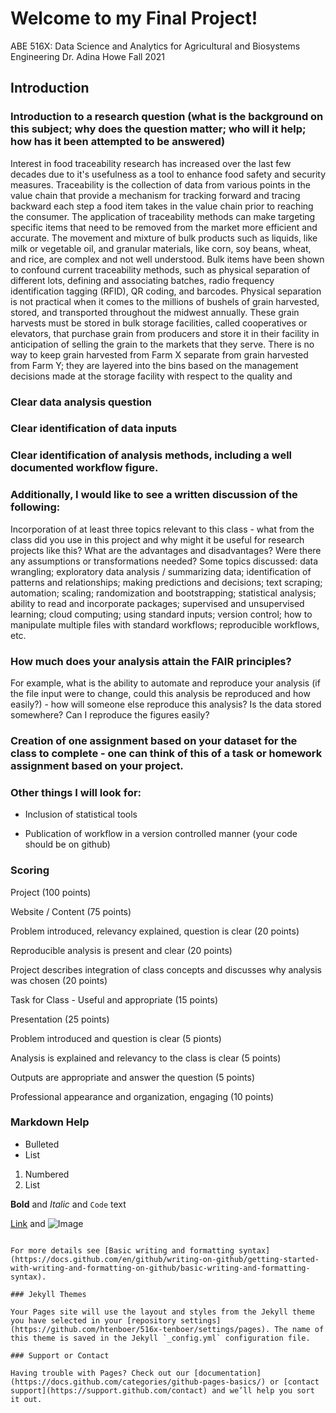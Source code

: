 # Welcome to my Final Project!

ABE 516X: Data Science and Analytics for Agricultural and Biosystems Engineering
Dr. Adina Howe
Fall 2021

## Introduction
###  Introduction to a research question (what is the background on this subject; why does the question matter; who will it help; how has it been attempted to be answered)
  Interest in food traceability research has increased over the last few decades due to it's usefulness as a tool to enhance food safety and security measures. Traceability is the collection of data from various points in the value chain that provide a mechanism for tracking forward and tracing backward each step a food item takes in the value chain prior to reaching the consumer. The application of traceability methods can make targeting specific items that need to be removed from the market more efficient and accurate. 
  The movement and mixture of bulk products such as liquids, like milk or vegetable oil, and granular materials, like corn, soy beans, wheat, and rice, are complex and not well understood. Bulk items have been shown to confound current traceability methods, such as physical separation of different lots, defining and associating batches, radio frequency identification tagging (RFID), QR coding, and barcodes. Physical separation is not practical when it comes to the millions of bushels of grain harvested, stored, and transported throughout the midwest annually. These grain harvests must be stored in bulk storage facilities, called cooperatives or elevators, that purchase grain from producers and store it in their facility in anticipation of selling the grain to the markets that they serve. There is no way to keep grain harvested from Farm X separate from grain harvested from Farm Y; they are layered into the bins based on the management decisions made at the storage facility with respect to the quality and  

### Clear data analysis question 

### Clear identification of data inputs

### Clear identification of analysis methods, including a well documented workflow figure.  

### Additionally, I would like to see a written discussion of the following:
Incorporation of at least three topics relevant to this class  - what from the class did you use in this project and why might it be useful for research projects like this?  What are the advantages and disadvantages?  Were there any assumptions or transformations needed?  Some topics discussed:  data wrangling; exploratory data analysis / summarizing data; identification of patterns and relationships; making predictions and decisions; text scraping; automation; scaling; randomization and bootstrapping; statistical analysis; ability to read and incorporate packages; supervised and unsupervised learning; cloud computing; using standard inputs; version control; how to manipulate multiple files with standard workflows; reproducible workflows, etc.

### How much does your analysis attain the FAIR principles? 
For example, what is the ability to automate and reproduce your analysis (if the file input were to change, could this analysis be reproduced and how easily?)  - how will someone else reproduce this analysis?  Is the data stored somewhere?  Can I reproduce the figures easily?

### Creation of one assignment based on your dataset for the class to complete - one can think of this of a task or homework assignment based on your project.


### Other things I will look for:

- Inclusion of statistical tools

- Publication of workflow in a version controlled manner (your code should be on github)

 
### Scoring
Project (100 points)

Website / Content (75 points)

Problem introduced, relevancy explained, question is clear (20 points)

Reproducible analysis is present and clear (20 points)

Project describes integration of class concepts and discusses why analysis was chosen  (20 points)

Task for Class - Useful and appropriate (15 points)

 

Presentation (25 points) 

Problem introduced and question is clear (5 pionts) 

Analysis is explained and relevancy to the class is clear (5 points)

Outputs are appropriate and answer the question (5 points)

Professional appearance and organization, engaging  (10 points)


### Markdown Help
- Bulleted
- List

1. Numbered
2. List

**Bold** and _Italic_ and `Code` text

[Link](url) and ![Image](src)
```

For more details see [Basic writing and formatting syntax](https://docs.github.com/en/github/writing-on-github/getting-started-with-writing-and-formatting-on-github/basic-writing-and-formatting-syntax).

### Jekyll Themes

Your Pages site will use the layout and styles from the Jekyll theme you have selected in your [repository settings](https://github.com/htenboer/516x-tenboer/settings/pages). The name of this theme is saved in the Jekyll `_config.yml` configuration file.

### Support or Contact

Having trouble with Pages? Check out our [documentation](https://docs.github.com/categories/github-pages-basics/) or [contact support](https://support.github.com/contact) and we’ll help you sort it out.
